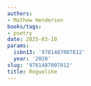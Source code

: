 ```yaml
---
authors:
- Mathew Henderson
books/tags:
- poetry
date: 2025-03-10
params:
  isbn13: '9781487007812'
  year: '2020'
slug: '9781487007812'
title: Roguelike
---
```


<!--more-->